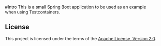 #Intro
This is a small Spring Boot application to be used as an example 
when using Testcontainers.



## License

This project is licensed under the terms of the [Apache License, Version 2.0](LICENSE).
